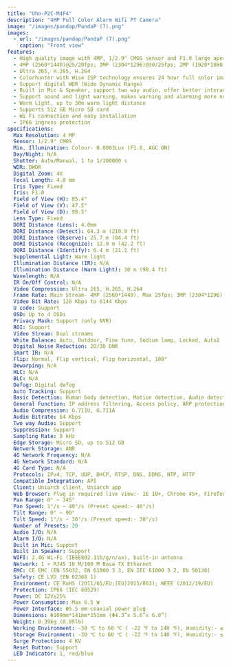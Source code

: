 ```yaml
---
title: "Uho-P2C-M4F4"
description: "4MP Full Color Alarm Wifi PT Camera"
image: "/images/pandap/PandaP (7).png"
images:
  - url: "/images/pandap/PandaP (7).png"
    caption: "Front view"
features:
  - High quality image with 4MP, 1/2.9" CMOS sensor and F1.0 large aperture lens
  - 4MP (2560*1440)@25/20fps; 3MP (2304*1296)@30/25fps; 2MP (1920*1080)@30/25fps;
  - Ultra 265, H.265, H.264
  - Colorhunter with Wise ISP technology ensures 24 hour full color images
  - Support digital WDR (Wide Dynamic Range)
  - Built in Mic & Speaker, support two way audio, offer better interaction
  - Support sound and light warning, makes warning and alarming more noticeable
  - Warm Light, up to 30m warm light distance
  - Supports 512 GB Micro SD card
  - Wi Fi connection and easy installation
  - IP66 ingress protection
specifications: 
  Max Resolution: 4 MP
  Sensor: 1/2.9" CMOS
  Min. Illumination: Colour- 0.0003Lux (F1.0, AGC ON)
  Day/Night: N/A
  Shutter: Auto/Manual, 1 to 1/100000 s
  WDR: DWDR
  Digital Zoom: 4X
  Focal Length: 4.0 mm
  Iris Type: Fixed
  Iris: F1.0
  Field of View (H): 85.4°
  Field of View (V): 47.5°
  Field of View (D): 98.5°
  Lens Type: Fixed
  DORI Distance (Lens): 4.0mm
  DORI Distance (Detect): 64.3 m (210.9 ft)
  DORI Distance (Observe): 25.7 m (84.4 ft)
  DORI Distance (Recognize): 12.9 m (42.2 ft)
  DORI Distance (Identify): 6.4 m (21.1 ft)
  Supplemental Light: Warm light
  Illumination Distance (IR): N/A
  Illumination Distance (Warm Light): 30 m (98.4 ft)
  Wavelength: N/A
  IR On/Off Control: N/A
  Video Compression: Ultra 265, H.265, H.264
  Frame Rate: Main Stream- 4MP (2560*1440), Max 25fps; 3MP (2304*1296), Max 30fps; 2MP (1920*1080), Max 30fps; 720P (1280*720), Max 30fps; Sub Stream- 720P (1280*720), Max 30fps; D1 (720*576), Max 30fps; 640*360, Max 30fps; 2CIF (704*288), Max 30fps; CIF (352*288), Max 30fps;
  Video Bit Rate: 128 Kbps to 6144 Kbps
  U code: Support
  OSD: Up to 4 OSDs
  Privacy Mask: Support (only NVR)
  ROI: Support
  Video Stream: Dual streams
  White Balance: Auto, Outdoor, Fine tune, Sodium lamp, Locked, Auto2
  Digital Noise Reduction: 2D/3D DNR
  Smart IR: N/A
  Flip: Normal, Flip vertical, Flip horizontal, 180°
  Dewarping: N/A
  HLC: N/A
  BLC: N/A
  Defog: Digital defog
  Auto Tracking: Support
  Basic Detection: Human body detection, Motion detection, Audio detection
  General Function: IP address filtering, Access policy, ARP protection, RTSP authentication, User authentication, HTTP authentication
  Audio Compression: G.711U, G.711A
  Audio Bitrate: 64 Kbps
  Two way Audio: Support
  Suppression: Support
  Sampling Rate: 8 kHz
  Edge Storage: Micro SD, up to 512 GB
  Network Storage: ANR
  4G Network Frequency: N/A
  4G Network Standard: N/A
  4G Card Type: N/A
  Protocols: IPv4, TCP, UDP, DHCP, RTSP, DNS, DDNS, NTP, HTTP
  Compatible Integration: API
  Client: Uniarch client, Uniarch app
  Web Browser: Plug in required live view:- IE 10+, Chrome 45+, Firefox 52+, Edge 79+
  Pan Range: 0° ~ 345°
  Pan Speed: 1°/s ~ 40°/s (Preset speed:- 40°/s)
  Tilt Range: 0° ~ 90°
  Tilt Speed: 1°/s ~ 30°/s (Preset speed:- 30°/s)
  Number of Presets: 20
  Audio I/O: N/A
  Alarm I/O: N/A
  Built in Mic: Support
  Built in Speaker: Support
  WIFI: 2.4G Wi-Fi (IEEE802.11b/g/n/ax), built-in antenna
  Network: 1 × RJ45 10 M/100 M Base TX Ethernet
  EMC: CE EMC (EN 55032, EN 61000 3 3, EN IEC 61000 3 2, EN 50130)
  Safety: CE LVD (EN 62368 1)
  Environment: CE RoHS (2011/65/EU;(EU)2015/863); WEEE (2012/19/EU)
  Protection: IP66 (IEC 60529)
  Power: DC 12V±25%
  Power Consumption: Max 6.5 W
  Power Interface: Ø5.5 mm coaxial power plug
  Dimensions: Φ109mm*141mm*151mm (Φ4.3”x 5.6”x 6.0”)
  Weight: 0.39kg (0.85lb)
  Working Environment: -30 ℃ to 60 ℃ ( -22 ℉ to 140 ℉), Humidity:- ≤ 95% RH (non condensing)
  Storage Environment: -30 ℃ to 60 ℃ ( -22 ℉ to 140 ℉), Humidity:- ≤ 95% RH (non condensing)
  Surge Protection: 4 KV
  Reset Button: Support
  LED Indicator: 1, red/blue
---
```

